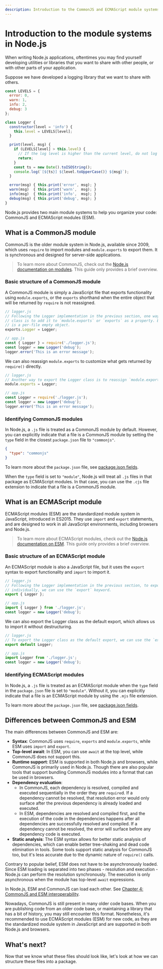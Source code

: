 ```yaml
---
description: Introduction to the CommonJS and ECMAScript module systems in Node.js.
---
```


<!-- The ultimate source of truth should be https://nodejs.org/api/modules.html and https://nodejs.org/api/esm.html. Here we just give a brief overview. -->

# Introduction to the module systems in Node.js

When writing Node.js applications, oftentimes you may find yourself developing utilities or libraries that you want to share with other people, or with other parts of your application.

Suppose we have developed a logging library that we want to share with others.

```js
const LEVELS = {
  error: 0,
  warn: 1,
  info: 2,
  debug: 3
};

class Logger {
  constructor(level = 'info') {
    this.level = LEVELS[level];
  }

  print(level, msg) {
    if (LEVELS[level] > this.level) {
      // If the log level is higher than the current level, do not log
      return;
    }
    const ts = new Date().toISOString();
    console.log(`[${ts}] ${level.toUpperCase()} ${msg}`);
  }

  error(msg) { this.print('error', msg); }
  warn(msg)  { this.print('warn',  msg); }
  info(msg)  { this.print('info',  msg); }
  debug(msg) { this.print('debug', msg); }
}
```

Node.js provides two main module systems to help you organize your code: CommonJS and ECMAScript modules (ESM).

## What is a CommonJS module

CommonJS is the older module system in Node.js, available since 2009, which uses `require` to import modules and `module.exports` to export them. It is synchronous and designed for server-side applications.

> To learn more about CommonJS, check out the [Node.js documentation on modules](https://nodejs.org/api/modules.html#modules-commonjs-modules). This guide only provides a brief overview.

### Basic structure of a CommonJS module

A CommonJS module is simply a JavaScript file that exports functionality using `module.exports`, or the `exports` shorthand when the entire object that will be returned by `require` is not reassigned.

```js
// logger.js
// Following the Logger implementation in the previous section, one way to export the Logger
// class is to add it to `module.exports` or `exports` as a property. By default, `exports`
// is a per-file empty object.
exports.Logger = Logger;
```

```js
// app.js
const { Logger } = require('./logger.js');
const logger = new Logger('debug');
logger.error('This is an error message');
```

We can also reassign `module.exports` to customize what gets returned by `require()` directly.

```js
// logger.js
// Another way to export the Logger class is to reassign `module.exports`
module.exports = Logger;
```

```js
// app.js
const Logger = require('./logger.js');
const logger = new Logger('debug');
logger.error('This is an error message');
```

### Identifying CommonJS modules

In Node.js, a `.js` file is treated as a CommonJS module by default. However, you can explicitly indicate that a file is a CommonJS module by setting the `type` field in the closest `package.json` file to `"commonjs"`.

```json
{
  "type": "commonjs"
}
```

To learn more about the `package.json` file, see [package.json fields](./package-json.md).

When the `type` field is set to `"module"`, Node.js will treat all `.js` files in that package as ECMAScript modules. In that case, you can use the `.cjs` file extension to indicate that a file is a CommonJS module.

## What is an ECMAScript module

ECMAScript modules (ESM) are the standardized module system in JavaScript, introduced in ES2015. They use `import` and `export` statements, and are designed to work in all JavaScript environments, including browsers and Node.js.

> To learn more about ECMAScript modules, check out the [Node.js documentation on ESM](https://nodejs.org/api/esm.html). This guide only provides a brief overview.

### Basic structure of an ECMAScript module

An ECMAScript module is also a JavaScript file, but it uses the `export` syntax to export functionality and `import` to import it.

```js
// logger.js
// Following the Logger implementation in the previous section, to export the Logger class
// individually, we can use the `export` keyword.
export { Logger };
```

```js
// app.js
import { Logger } from './logger.js';
const logger = new Logger('debug');
```

We can also export the Logger class as the default export, which allows us to import it without destructuring.

```js
// logger.js
// To export the Logger class as the default export, we can use the `export default` syntax.
export default Logger;
```

```js
// app.js
import Logger from './logger.js';
const logger = new Logger('debug');
```

### Identifying ECMAScript modules

In Node.js, a `.js` file is treated as an ECMAScript module when the `type` field in the `package.json` file is set to `"module"`. Without it, you can explicitly indicate that a file is an ECMAScript module by using the `.mjs` file extension.

To learn more about the `package.json` file, see [package.json fields](./package-json.md).

## Differences between CommonJS and ESM

The main differences between CommonJS and ESM are:

- **Syntax**: CommonJS uses `require`, `exports` and `module.exports`, while ESM uses `import` and `export`.
- **Top-level await**: In ESM, you can use `await` at the top level, while CommonJS does not support this.
- **Runtime support**: ESM is supported in both Node.js and browsers, while CommonJS is primarily used in Node.js. Though there are also popular tools that support bundling CommonJS modules into a format that can be used in browsers.
- **Dependency evaluation**:
    - In CommonJS, each dependency is resolved, compiled and executed sequentially in the order they are `require`d. If a dependency cannot be resolved, that resolution error would only surface after the previous dependency is already loaded and executed.
    - In ESM, dependencies are resolved and compiled first, and the execution of the code in the dependencies happens after all dependencies are successfully resolved and compiled. If a dependency cannot be resolved, the error will surface before any dependency code is executed.
- **Static analysis**: The ESM syntax allows for better static analysis of dependencies, which can enable better tree-shaking and dead code elimination in tools. Some tools support static analysis for CommonJS too, but it's less accurate due to the dynamic nature of `require()` calls.

Contrary to popular belief, ESM does not have to be asynchronously loaded. Since ESM loading is separated into two phases - resolution and execution - Node.js can perform the resolution synchronously. The execution is only asynchronous when the module has top-level `await` expressions.

In Node.js, ESM and CommonJS can load each other. See [Chapter 4: CommonJS and ESM interoperability](../04-cjs-esm-interop/).

Nowadays, CommonJS is still present in many older code bases. When you are publishing code from an older code base, or maintaining a library that has a bit of history, you may still encounter this format. Nonetheless, it's recommended to use ECMAScript modules (ESM) for new code, as they are the standardized module system in JavaScript and are supported in both Node.js and browsers.

## What's next?

Now that we know what these files should look like, let's look at how we can structure these files into a package.
